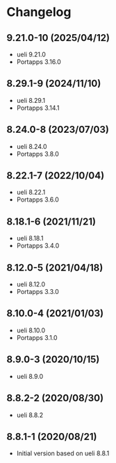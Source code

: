 # Changelog

## 9.21.0-10 (2025/04/12)

* ueli 9.21.0
* Portapps 3.16.0

## 8.29.1-9 (2024/11/10)

* ueli 8.29.1
* Portapps 3.14.1

## 8.24.0-8 (2023/07/03)

* ueli 8.24.0
* Portapps 3.8.0

## 8.22.1-7 (2022/10/04)

* ueli 8.22.1
* Portapps 3.6.0

## 8.18.1-6 (2021/11/21)

* ueli 8.18.1
* Portapps 3.4.0

## 8.12.0-5 (2021/04/18)

* ueli 8.12.0
* Portapps 3.3.0

## 8.10.0-4 (2021/01/03)

* ueli 8.10.0
* Portapps 3.1.0

## 8.9.0-3 (2020/10/15)

* ueli 8.9.0

## 8.8.2-2 (2020/08/30)

* ueli 8.8.2

## 8.8.1-1 (2020/08/21)

* Initial version based on ueli 8.8.1
